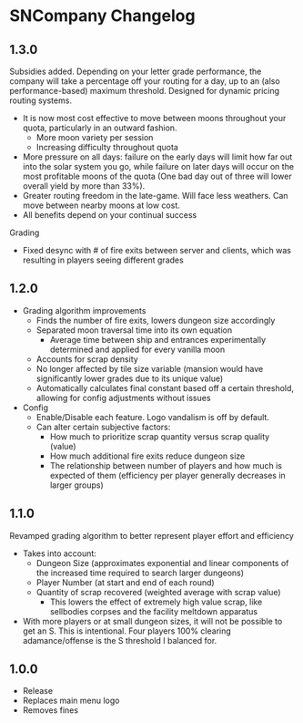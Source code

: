 # SNCompany Changelog

## 1.3.0
Subsidies added. Depending on your letter grade performance, the company will take a percentage off your routing for a day, up to an (also performance-based) maximum threshold. Designed for dynamic pricing routing systems.
  - It is now most cost effective to move between moons throughout your quota, particularly in an outward fashion.
    - More moon variety per session
    - Increasing difficulty throughout quota
  - More pressure on all days: failure on the early days will limit how far out into the solar system you go, while failure on later days will occur on the most profitable moons of the quota (One bad day out of three will lower overall yield by more than 33%).
  - Greater routing freedom in the late-game. Will face less weathers. Can move between nearby moons at low cost.
  - All benefits depend on your continual success

Grading
  - Fixed desync with # of fire exits between server and clients, which was resulting in players seeing different grades

## 1.2.0
- Grading algorithm improvements
  - Finds the number of fire exits, lowers dungeon size accordingly
  - Separated moon traversal time into its own equation
    - Average time between ship and entrances experimentally determined and applied for every vanilla moon
  - Accounts for scrap density
  - No longer affected by tile size variable (mansion would have significantly lower grades due to its unique value)
  - Automatically calculates final constant based off a certain threshold, allowing for config adjustments without issues
- Config
  - Enable/Disable each feature. Logo vandalism is off by default. 
  - Can alter certain subjective factors:
    - How much to prioritize scrap quantity versus scrap quality (value)
    - How much additional fire exits reduce dungeon size
    - The relationship between number of players and how much is expected of them (efficiency per player generally decreases in larger groups)


## 1.1.0
Revamped grading algorithm to better represent player effort and efficiency
- Takes into account:
  - Dungeon Size (approximates exponential and linear components of the increased time required to search larger dungeons)
  - Player Number (at start and end of each round)
  - Quantity of scrap recovered (weighted average with scrap value)
    - This lowers the effect of extremely high value scrap, like sellbodies corpses and the facility meltdown apparatus
- With more players or at small dungeon sizes, it will not be possible to get an S. This is intentional. Four players 100% clearing adamance/offense is the S threshold I balanced for.

## 1.0.0

- Release
- Replaces main menu logo
- Removes fines
